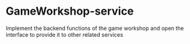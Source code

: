# GameWorkshop-service
Implement the backend functions of the game workshop and open the interface to provide it to other related services

